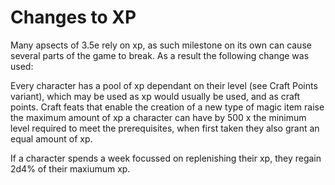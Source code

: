 # Changes to XP

Many apsects of 3.5e rely on xp, as such milestone on its own can cause several parts of the game to break. As a result the following change was used:

Every character has a pool of xp dependant on their level (see Craft Points variant), which may be used as xp would usually be used, and as craft points. Craft feats that enable the creation of a new type of magic item raise the maximum amount of xp a character can have by 500 x the minimum level required to meet the prerequisites, when first taken they also grant an equal amount of xp.

If a character spends a week focussed on replenishing their xp, they regain 2d4% of their maxiumum xp.
